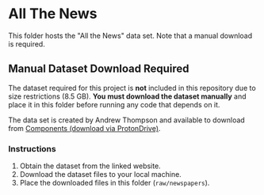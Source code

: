 # All The News

This folder hosts the "All the News" data set. Note that a manual download is required.

## Manual Dataset Download Required

The dataset required for this project is **not** included in this repository due to size restrictions (8.5 GB). 
**You must download the dataset manually** and place it in this folder before running any code that depends on it.

The data set is created by Andrew Thompson and available to download from [Components (download via ProtonDrive)](https://components.one/datasets/all-the-news-2-news-articles-dataset).

### Instructions

1. Obtain the dataset from the linked website.
2. Download the dataset files to your local machine.
3. Place the downloaded files in this folder (`raw/newspapers`).